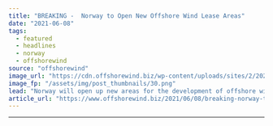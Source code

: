 ```yaml
---
title: "BREAKING -  Norway to Open New Offshore Wind Lease Areas"
date: "2021-06-08"
tags: 
  - featured
  - headlines
  - norway
  - offshorewind
source: "offshorewind"
image_url: "https://cdn.offshorewind.biz/wp-content/uploads/sites/2/2021/06/08122505/Norway-to-Open-New-Offshore-Wind-Lease-Areas.png"
image_fp: "/assets/img/post_thumbnails/30.png"
lead: "Norway will open up new areas for the development of offshore wind projects, the"
article_url: "https://www.offshorewind.biz/2021/06/08/breaking-norway-to-open-new-offshore-wind-lease-areas/"
---
```


---
